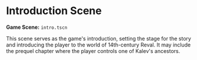 # Introduction Scene

**Game Scene:** `intro.tscn`

This scene serves as the game's introduction, setting the stage for the story and introducing the player to the world of 14th-century Reval. It may include the prequel chapter where the player controls one of Kalev's ancestors.
